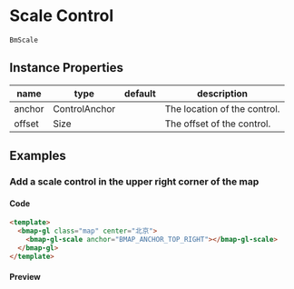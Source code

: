 # Scale Control

`BmScale`

## Instance Properties

|name|type|default|description|
|------|-----|-----|----|
|anchor|ControlAnchor||The location of the control.|
|offset|Size||The offset of the control.|

## Examples

### Add a scale control in the upper right corner of the map

#### Code

```html
<template>
  <bmap-gl class="map" center="北京">
    <bmap-gl-scale anchor="BMAP_ANCHOR_TOP_RIGHT"></bmap-gl-scale>
  </bmap-gl>
</template>
```

#### Preview

<doc-preview>
  <bmap-gl class="map" center="北京">
    <bmap-gl-scale anchor="BMAP_ANCHOR_TOP_RIGHT"></bmap-gl-scale>
  </bmap-gl>
</doc-preview>